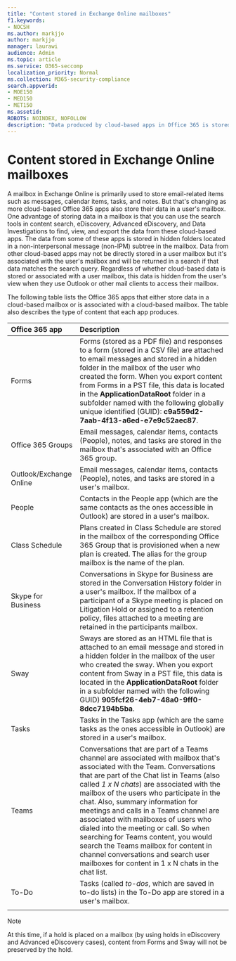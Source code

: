 ```yaml
---
title: "Content stored in Exchange Online mailboxes"
f1.keywords:
- NOCSH
ms.author: markjjo
author: markjjo
manager: laurawi
audience: Admin
ms.topic: article
ms.service: O365-seccomp
localization_priority: Normal
ms.collection: M365-security-compliance
search.appverid:
- MOE150
- MED150
- MET150
ms.assetid:
ROBOTS: NOINDEX, NOFOLLOW 
description: "Data produced by cloud-based apps in Office 365 is stored or associated with a user's Exchange Online mailbox."
---
```


# Content stored in Exchange Online mailboxes

A mailbox in Exchange Online is primarily used to store email-related items such as messages, calendar items, tasks, and notes. But that's changing as more cloud-based Office 365 apps also store their data in a user's mailbox. One advantage of storing data in a mailbox is that you can use the search tools in content search, eDiscovery, Advanced eDiscovery, and Data Investigations to find, view, and export the data from these cloud-based apps. The data from some of these apps is stored in hidden folders located in a non-interpersonal message (non-IPM) subtree in the mailbox. Data from other cloud-based apps may not be directly stored in a user mailbox but it's associated with the user's mailbox and will be returned in a search if that data matches the search query. Regardless of whether cloud-based data is stored or associated with a user mailbox, this data is hidden from the user's view when they use Outlook or other mail clients to access their mailbox.

The following table lists the Office 365 apps that either store data in a cloud-based mailbox or is associated with a cloud-based mailbox. The table also describes the type of content that each app produces.

|Office 365 app  |Description  |
|:---------|:---------|
|Forms     <br/> |Forms (stored as a PDF file) and responses to a form (stored in a CSV file) are attached to email messages and stored in a hidden folder in the mailbox of the user who created the form. When you export content from Forms in a PST file, this data is located in the **ApplicationDataRoot** folder in a subfolder named with the following globally unique identified (GUID): **c9a559d2-7aab-4f13-a6ed-e7e9c52aec87**.        <br/> |
|Office 365 Groups    <br/>|  Email messages, calendar items, contacts (People), notes, and tasks are stored in the mailbox that's associated with an Office 365 group.       <br/> |
|Outlook/Exchange Online<br/>|  Email messages, calendar items, contacts (People), notes, and tasks are stored in a user's mailbox.       <br/> |
|People    <br/> |  Contacts in the People app (which are the same contacts as the ones accessible in Outlook) are stored in a user's mailbox.      <br/> |
|Class Schedule     <br/> |   Plans created in Class Schedule are stored in the mailbox of the corresponding Office 365 Group that is provisioned when a new plan is created. The alias for the group mailbox is the name of the plan.      <br/> |
|Skype for Business    <br/>  | Conversations in Skype for Business are stored in the Conversation History folder in a user's mailbox. If the mailbox of a participant of a Skype meeting is placed on Litigation Hold or assigned to a retention policy, files attached to a meeting are retained in the participants mailbox.         <br/> |
|Sway     <br/> |  Sways are stored as an HTML file that is attached to an email message and stored in a hidden folder in the mailbox of the user who created the sway. When you export content from Sway in a PST file, this data is located in the **ApplicationDataRoot** folder in a subfolder named with the following GUID) **905fcf26-4eb7-48a0-9ff0-8dcc7194b5ba**.       <br/> |
|Tasks    <br/> |  Tasks in the Tasks app (which are the same tasks as the ones accessible in Outlook) are stored in a user's mailbox.       <br/> |
|Teams    <br/>  |Conversations that are part of a Teams channel are associated with mailbox that's associated with the Team. Conversations that are part of the Chat list in Teams (also called *1 x N chats*) are associated with the mailbox of the users who participate in the chat. Also, summary information for meetings and calls in a Teams channel are associated with mailboxes of users who dialed into the meeting or call. So when searching for Teams content, you would search the Teams mailbox for content in channel conversations and search user mailboxes for content in 1 x N chats in the chat list.<br/> | 
|To-Do  <br/> | Tasks (called *to-dos*, which are saved in to-do lists) in the To-Do app are stored in a user's mailbox.        <br/> |
||||

> [!NOTE]
> At this time, if a hold is placed on a mailbox (by using holds in eDiscovery and Advanced eDiscovery cases), content from Forms and Sway will not be preserved by the hold. 
